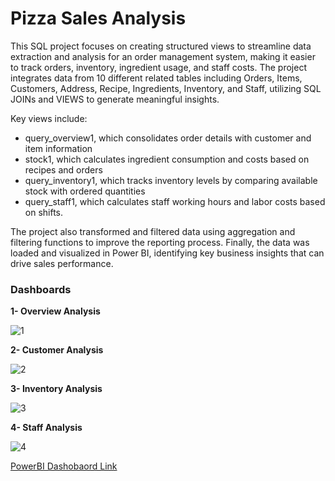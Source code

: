 # Pizza Sales Analysis

This SQL project focuses on creating structured views to streamline data extraction and analysis for an order management system, making it easier to track orders, inventory, ingredient usage, and staff costs. The project integrates data from 10 different related tables including Orders, Items, Customers, Address, Recipe, Ingredients, Inventory, and Staff, utilizing SQL JOINs and VIEWS to generate meaningful insights. 

Key views include:

- query_overview1, which consolidates order details with customer and item information
- stock1, which calculates ingredient consumption and costs based on recipes and orders
- query_inventory1, which tracks inventory levels by comparing available stock with ordered quantities
- query_staff1, which calculates staff working hours and labor costs based on shifts.

The project also transformed and filtered data using aggregation and filtering functions to improve the reporting process. Finally, the data was loaded and visualized in Power BI, identifying key business insights that can drive sales performance.

### Dashboards

**1- Overview Analysis**

![1](https://github.com/user-attachments/assets/e2b27d0c-427e-44d7-a753-ecd33f9fc98a)

**2- Customer Analysis**

![2](https://github.com/user-attachments/assets/66c66daf-edd8-4166-8008-0c7d0e051433)


**3- Inventory Analysis**

![3](https://github.com/user-attachments/assets/8cca14ea-708b-4e15-8f76-9088d82c3007)


**4- Staff Analysis**

![4](https://github.com/user-attachments/assets/41c47961-59f7-419e-805e-50f9bb3eba80)


[PowerBI Dashobaord Link](https://app.powerbi.com/view?r=eyJrIjoiNDYyMjQwYWMtZTAzYi00YWI4LThjODktNzI4NTIxMGJhZjcxIiwidCI6ImE2ZWMwZjFjLTJhMzQtNDFhOS1hZDExLTIyNzVhNDg4ODQ5NyIsImMiOjEwfQ%3D%3D)
